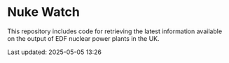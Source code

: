 # Nuke Watch

This repository includes code for retrieving the latest information available on the output of EDF nuclear power plants in the UK.

Last updated: 2025-05-05 13:26